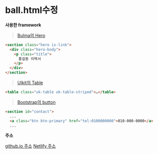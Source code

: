 ball.html수정
===============

**사용한 framework**

> [Bulma의 Hero](https://bulma.io/documentation/layout/hero/)
```html
<section class="hero is-link">
  <div class="hero-body">
    <p class="title">
      홍길동 이력서
    </p>
  </div>
</section>
```
> [UIkit의 Table](https://getuikit.com/docs/table)
```html
<table class="uk-table uk-table-striped">…</table>
```
> [Bootstrap의 button](https://getbootstrap.com/docs/5.0/components/buttons/)
```html
<section id="contact">
  ...
  <a class="btn btn-primary" href="tel:0100000000">010-000-0000</a>
  ...
```

**주소**

[github.io 주소](https://github.com/JihyeonAn/game/tree/main/1101)
[Netlify 주소](https://app.netlify.com/sites/rad-otter-c95b29/overview)
